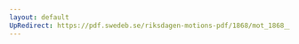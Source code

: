 ```yaml
---
layout: default
UpRedirect: https://pdf.swedeb.se/riksdagen-motions-pdf/1868/mot_1868__ak__00095.pdf
---
```

